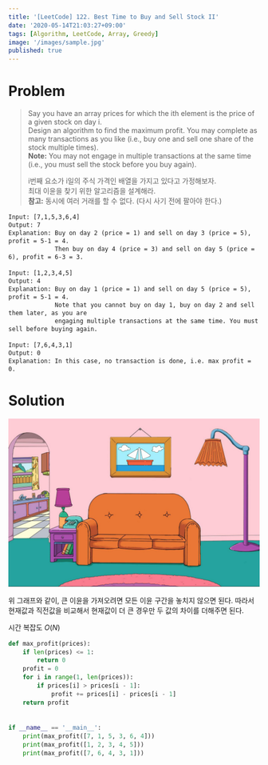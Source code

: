 ```yaml
---
title: '[LeetCode] 122. Best Time to Buy and Sell Stock II'
date: '2020-05-14T21:03:27+09:00'
tags: [Algorithm, LeetCode, Array, Greedy]
image: '/images/sample.jpg'
published: true
---
```


# Problem

> Say you have an array prices for which the ith element is the price of a given stock on day i.  
> Design an algorithm to find the maximum profit. You may complete as many transactions as you like (i.e., buy one and sell one share of the stock multiple times).  
> **Note:** You may not engage in multiple transactions at the same time (i.e., you must sell the stock before you buy again).
>
> i번째 요소가 i일의 주식 가격인 배열을 가지고 있다고 가정해보자.  
> 최대 이윤을 찾기 위한 알고리즘을 설계해라.  
> **참고:** 동시에 여러 거래를 할 수 없다. (다시 사기 전에 팔아야 한다.)

```
Input: [7,1,5,3,6,4]
Output: 7
Explanation: Buy on day 2 (price = 1) and sell on day 3 (price = 5), profit = 5-1 = 4.
             Then buy on day 4 (price = 3) and sell on day 5 (price = 6), profit = 6-3 = 3.

Input: [1,2,3,4,5]
Output: 4
Explanation: Buy on day 1 (price = 1) and sell on day 5 (price = 5), profit = 5-1 = 4.
             Note that you cannot buy on day 1, buy on day 2 and sell them later, as you are
             engaging multiple transactions at the same time. You must sell before buying again.

Input: [7,6,4,3,1]
Output: 0
Explanation: In this case, no transaction is done, i.e. max profit = 0.
```

# Solution

![profit](/images/sample.jpg)

위 그래프와 같이, 큰 이윤을 가져오려면 모든 이윤 구간을 놓치지 않으면 된다. 따라서 현재값과 직전값을 비교해서 현재값이 더 큰 경우만 두 값의 차이를 더해주면 된다.

시간 복잡도 $O(N)$

```py
def max_profit(prices):
    if len(prices) <= 1:
        return 0
    profit = 0
    for i in range(1, len(prices)):
        if prices[i] > prices[i - 1]:
            profit += prices[i] - prices[i - 1]
    return profit


if __name__ == '__main__':
    print(max_profit([7, 1, 5, 3, 6, 4]))
    print(max_profit([1, 2, 3, 4, 5]))
    print(max_profit([7, 6, 4, 3, 1]))
```
